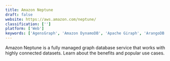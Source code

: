 ```yaml
---
title: Amazon Neptune
draft: false 
website: https://aws.amazon.com/neptune/
classification: ['']
platform: ['Web']
keywords: ['AgensGraph', 'Amazon DynamoDB', 'Apache Giraph', 'ArangoDB', 'Azure Cosmos DB', 'Bitsy', 'Cassandra', 'Cayley', 'DB2', 'DataStax', 'Flockdb', 'GUN', 'GraphBase', 'HyperGraphDB', 'MongoDB Atlas', 'Oracle Spatial and Graph', 'OrientDB', 'Redis', 'Redis Enterprise', 'neo4j']
---
```

Amazon Neptune is a fully managed graph database service that works with highly connected datasets. Learn about the benefits and popular use cases.